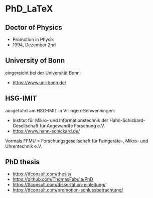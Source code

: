 # PhD_LaTeX

## Doctor of Physics
- Promotion in Physik 
- 1994, Dezember 2nd 

## University of Bonn
eingereicht bei der Universität Bonn: 
- https://www.uni-bonn.de/  

## HSG-IMIT
ausgeführt am HSG-IMIT in Villingen-Schwenningen: 
- Institut für Mikro- und Informationstechnik der Hahn-Schickard-Gesellschaft für Angewandte Forschung e.V. 
- https://www.hahn-schickard.de/  

Vormals FFMU = Forschungsgesellschaft für Feingeräte-, Mikro- und Uhrentechnik e.V.

## PhD thesis
- https://tfconsult.com/thesis/
- https://github.com/ThomasFabula/PhD
- https://tfconsult.com/dissertation-einleitung/
- https://tfconsult.com/promotion-schlussbetrachtung/
  
